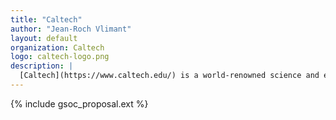 ```yaml
---
title: "Caltech"
author: "Jean-Roch Vlimant"
layout: default
organization: Caltech
logo: caltech-logo.png
description: |
  [Caltech](https://www.caltech.edu/) is a world-renowned science and engineering institute that marshals some of the world brightest minds and most innovative tools to address fundamental scientific questions and pressing societal challenges.
---
```


{% include gsoc_proposal.ext %}
